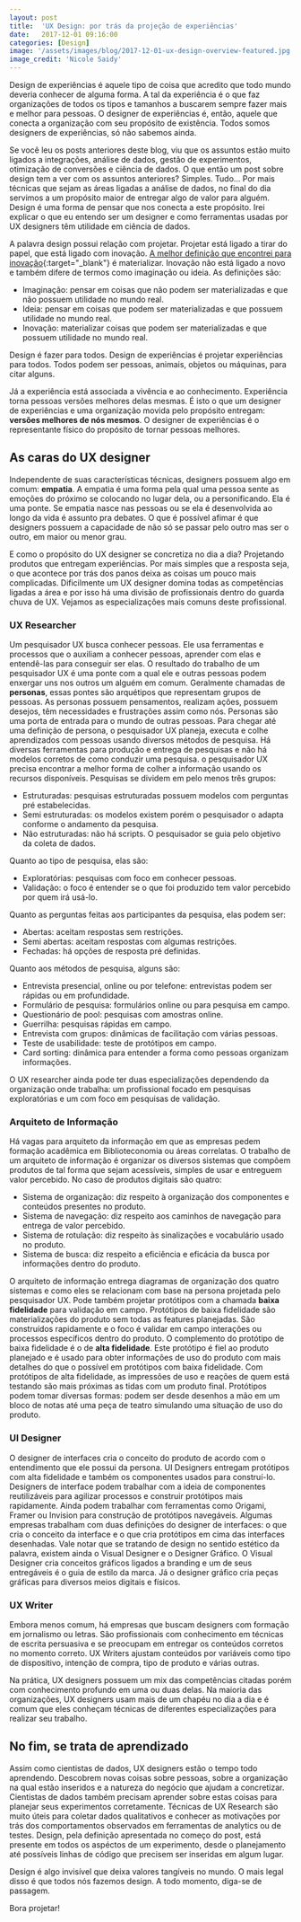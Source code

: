```yaml
---
layout: post
title:  'UX Design: por trás da projeção de experiências'
date:   2017-12-01 09:16:00
categories: [Design]
image: '/assets/images/blog/2017-12-01-ux-design-overview-featured.jpg'
image_credit: 'Nicole Saidy'
---
```


Design de experiências é aquele tipo de coisa que acredito que todo mundo deveria conhecer de alguma forma. A tal da experiência é o que faz organizações de todos os tipos e tamanhos a buscarem sempre fazer mais e melhor para pessoas. O designer de experiências é, então, aquele que conecta a organização com seu propósito de existência. Todos somos designers de experiências, só não sabemos ainda.

<!--more-->

Se você leu os posts anteriores deste blog, viu que os assuntos estão muito ligados a integrações, análise de dados, gestão de experimentos, otimização de conversões e ciência de dados. O que então um post sobre design tem a ver com os assuntos anteriores? Simples. Tudo... Por mais técnicas que sejam as áreas ligadas a análise de dados, no final do dia servimos a um propósito maior de entregar algo de valor para alguém. Design é uma forma de pensar que nos conecta a este propósito. Irei explicar o que eu entendo ser um designer e como ferramentas usadas por UX designers têm utilidade em ciência de dados.

A palavra design possui relação com projetar. Projetar está ligado a tirar do papel, que está ligado com inovação. [A melhor definição que encontrei para inovação](http://assets.perestroika.com.br.s3.amazonaws.com/vlef/vlef.pdf){:target="\_blank"} é materializar. Inovação não está ligado a novo e também difere de termos como imaginação ou ideia. As definições são:

- Imaginação: pensar em coisas que não podem ser materializadas e que não possuem utilidade no mundo real.
- Ideia: pensar em coisas que podem ser materializadas e que possuem utilidade no mundo real.
- Inovação: materializar coisas que podem ser materializadas e que possuem utilidade no mundo real.

Design é fazer para todos. Design de experiências é projetar experiências para todos. Todos podem ser pessoas, animais, objetos ou máquinas, para citar alguns.

Já a experiência está associada a vivência e ao conhecimento. Experiência torna pessoas versões melhores delas mesmas. É isto o que um designer de experiências e uma organização movida pelo propósito entregam: **versões melhores de nós mesmos**. O designer de experiências é o representante físico do propósito de tornar pessoas melhores.

## As caras do UX designer

Independente de suas características técnicas, designers possuem algo em comum: **empatia**. A empatia é uma forma pela qual uma pessoa sente as emoções do próximo se colocando no lugar dela, ou a personificando. Ela é uma ponte. Se empatia nasce nas pessoas ou se ela é desenvolvida ao longo da vida é assunto pra debates. O que é possível afimar é que designers possuem a capacidade de não só se passar pelo outro mas ser o outro, em maior ou menor grau.

E como o propósito do UX designer se concretiza no dia a dia? Projetando produtos que entregam experiências. Por mais simples que a resposta seja, o que acontece por trás dos panos deixa as coisas um pouco mais complicadas. Dificilmente um UX designer domina todas as competências ligadas a área e por isso há uma divisão de profissionais dentro do guarda chuva de UX. Vejamos as especializações mais comuns deste profissional.

### UX Researcher

Um pesquisador UX busca conhecer pessoas. Ele usa ferramentas e processos que o auxiliam a conhecer pessoas, aprender com elas e entendê-las para conseguir ser elas. O resultado do trabalho de um pesquisador UX é uma ponte com a qual ele e outras pessoas podem enxergar uns nos outros um alguém em comum. Geralmente chamadas de **personas**, essas pontes são arquétipos que representam grupos de pessoas. As personas possuem pensamentos, realizam ações, possuem desejos, têm necessidades e frustrações assim como nós. Personas são uma porta de entrada para o mundo de outras pessoas. Para chegar até uma definição de persona, o pesquisador UX planeja, executa e colhe aprendizados com pessoas usando diversos métodos de pesquisa. Há diversas ferramentas para produção e entrega de pesquisas e não há modelos corretos de como conduzir uma pesquisa. o pesquisador UX precisa encontrar a melhor forma de colher a informação usando os recursos disponíveis. Pesquisas se dividem em pelo menos três grupos:

- Estruturadas: pesquisas estruturadas possuem modelos com perguntas pré estabelecidas.
- Semi estruturadas: os modelos existem porém o pesquisador o adapta conforme o andamento da pesquisa.
- Não estruturadas: não há scripts. O pesquisador se guia pelo objetivo da coleta de dados.

Quanto ao tipo de pesquisa, elas são:

- Exploratórias: pesquisas com foco em conhecer pessoas.
- Validação: o foco é entender se o que foi produzido tem valor percebido por quem irá usá-lo.

Quanto as perguntas feitas aos participantes da pesquisa, elas podem ser:

- Abertas: aceitam respostas sem restrições.
- Semi abertas: aceitam respostas com algumas restrições.
- Fechadas: há opções de resposta pré definidas.

Quanto aos métodos de pesquisa, alguns são:

- Entrevista presencial, online ou por telefone: entrevistas podem ser rápidas ou em profundidade.
- Formulário de pesquisa: formulários online ou para pesquisa em campo.
- Questionário de pool: pesquisas com amostras online.
- Guerrilha: pesquisas rápidas em campo.
- Entrevista com grupos: dinâmicas de facilitação com várias pessoas.
- Teste de usabilidade: teste de protótipos em campo.
- Card sorting: dinâmica para entender a forma como pessoas organizam informações.

O UX researcher ainda pode ter duas especializações dependendo da organização onde trabalha: um profissional focado em pesquisas exploratórias e um com foco em pesquisas de validação.

### Arquiteto de Informação

Há vagas para arquiteto da informação em que as empresas pedem formação acadêmica em Biblioteconomia ou áreas correlatas. O trabalho de um arquiteto de informação é organizar os diversos sistemas que compõem produtos de tal forma que sejam acessíveis, simples de usar e entreguem valor percebido. No caso de produtos digitais são quatro:

- Sistema de organização: diz respeito à organização dos componentes e conteúdos presentes no produto.
- Sistema de navegação: diz respeito aos caminhos de navegação para entrega de valor percebido.
- Sistema de rotulação: diz respeito às sinalizações e vocabulário usado no produto.
- Sistema de busca: diz respeito a eficiência e eficácia da busca por informações dentro do produto.

O arquiteto de informação entrega diagramas de organização dos quatro sistemas e como eles se relacionam com base na persona projetada pelo pesquisador UX. Pode também projetar protótipos com a chamada **baixa fidelidade** para validação em campo. Protótipos de baixa fidelidade são materializações do produto sem todas as features planejadas. São construídos rapidamente e o foco é validar em campo interações ou processos específicos dentro do produto. O complemento do protótipo de baixa fidelidade é o de **alta fidelidade**. Este protótipo é fiel ao produto planejado e é usado para obter informações de uso do produto com mais detalhes do que o possível em protótipos com baixa fidelidade. Com protótipos de alta fidelidade, as impressões de uso e reações de quem está testando são mais próximas as tidas com um produto final. Protótipos podem tomar diversas formas: podem ser desde desenhos a mão em um bloco de notas até uma peça de teatro simulando uma situação de uso do produto.

### UI Designer

O designer de interfaces cria o conceito do produto de acordo com o entendimento que ele possui da persona. UI Designers entregam protótipos com alta fidelidade e também os componentes usados para construí-lo. Designers de interface podem trabalhar com a ideia de componentes reutilizáveis para agilizar processos e construir protótipos mais rapidamente. Ainda podem trabalhar com ferramentas como Origami, Framer ou Invision para construção de protótipos navegáveis. Algumas empresas trabalham com duas definições do designer de interfaces: o que cria o conceito da interface e o que cria protótipos em cima das interfaces desenhadas. Vale notar que se tratando de design no sentido estético da palavra, existem ainda o Visual Designer e o Designer Gráfico. O Visual Designer cria conceitos gráficos ligados a branding e um de seus entregáveis é o guia de estilo da marca. Já o designer gráfico cria peças gráficas para diversos meios digitais e físicos.

### UX Writer

Embora menos comum, há empresas que buscam designers com formação em jornalismo ou letras. São profissionais com conhecimento em técnicas de escrita persuasiva e se preocupam em entregar os conteúdos corretos no momento correto. UX Writers ajustam conteúdos por variáveis como tipo de dispositivo, intenção de compra, tipo de produto e várias outras.

Na prática, UX designers possuem um mix das competências citadas porém com conhecimento profundo em uma ou duas delas. Na maioria das organizações, UX designers usam mais de um chapéu no dia a dia e é comum que eles conheçam técnicas de diferentes especializações para realizar seu trabalho.

## No fim, se trata de aprendizado

Assim como cientistas de dados, UX designers estão o tempo todo aprendendo. Descobrem novas coisas sobre pessoas, sobre a organização na qual estão inseridos e a natureza do negócio que ajudam a concretizar. Cientistas de dados também precisam aprender sobre estas coisas para planejar seus experimentos corretamente. Técnicas de UX Research são muito úteis para coletar dados qualitativos e conhecer as motivações por trás dos comportamentos observados em ferramentas de analytics ou de testes. Design, pela definição apresentada no começo do post, está presente em todos os aspéctos de um experimento, desde o planejamento até possíveis linhas de código que precisem ser inseridas em algum lugar.

Design é algo invisível que deixa valores tangíveis no mundo. O mais legal disso é que todos nós fazemos design. A todo momento, diga-se de passagem.

Bora projetar!
